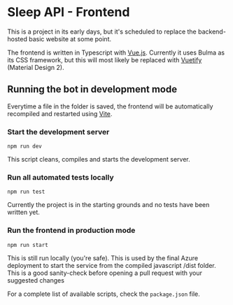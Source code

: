 # Sleep API - Frontend

This is a project in its early days, but it's scheduled to replace the backend-hosted basic website at some point.

The frontend is written in Typescript with [Vue.js][vue.js]. Currently it uses Bulma as its CSS framework, but this will most likely be replaced with [Vuetify][Vuetify] (Material Design 2).

## Running the bot in development mode

Everytime a file in the folder is saved, the frontend will be automatically recompiled and restarted using [Vite][Vite].

### Start the development server

```
npm run dev
```

This script cleans, compiles and starts the development server.

### Run all automated tests locally

```
npm run test
```

Currently the project is in the starting grounds and no tests have been written yet.

### Run the frontend in production mode

```
npm run start
```

This is still run locally (you're safe). This is used by the final Azure deployment to start the service from the compiled javascript /dist folder. This is a good sanity-check before opening a pull request with your suggested changes

For a complete list of available scripts, check the `package.json` file.

[vue.js]: https://vuejs.org/
[Vuetify]: https://vuetifyjs.com/en/
[Vite]: https://vitejs.dev/
